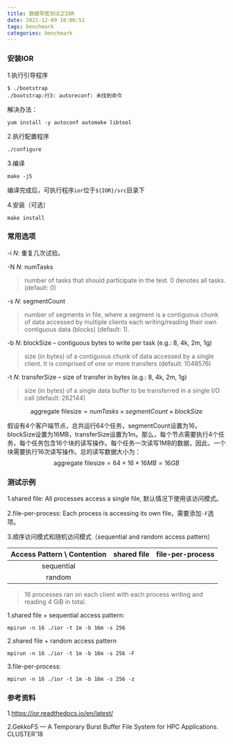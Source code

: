 ```yaml
---
title: 数据带宽测试之IOR
date: 2021-12-09 16:06:51
tags: benchmark
categories: benchmark
---
```




### 安装IOR

1.执行引导程序

```shell
$ ./bootstrap
./bootstrap:行3: autoreconf: 未找到命令
```

解决办法：

```shell
yum install -y autoconf automake libtool
```

2.执行配置程序

```shell
./configure
```

3.编译

```shell
make -j5
```

编译完成后，可执行程序`ior`位于`${IOR}/src`目录下

4.安装（可选）

```shell
make install
```

### 常用选项

-i *N*: 重复几次试验。

-N *N*: numTasks

> number of tasks that should participate in the test. 0 denotes all tasks. (default: 0)

-s *N*: segmentCount

> number of segments in file, where a segment is a contiguous chunk of data accessed by multiple clients each writing/reading their own contiguous data (blocks) (default: 1).

-b *N*: blockSize – contiguous bytes to write per task (e.g.: 8, 4k, 2m, 1g)

> size (in bytes) of a contiguous chunk of data accessed by a single client. It is comprised of one or more transfers (default: 1048576)

-t *N*: transferSize – size of transfer in bytes (e.g.: 8, 4k, 2m, 1g)

> size (in bytes) of a single data buffer to be transferred in a single I/O call (default: 262144)

$$
\mathrm{aggregate\ filesize} = numTasks \times segmentCount \times blockSize
$$

假设有4个客户端节点，总共运行64个任务，segmentCount设置为16，blockSize设置为16MB，transferSize设置为1m。那么，每个节点需要执行4个任务，每个任务包含16个块的读写操作。每个任务一次读写1MB的数据，因此，一个块需要执行16次读写操作。总的读写数据大小为：
$$
\mathrm{aggregate\ filesize}=64 \times 16 \times 16MB = 16GB
$$

### 测试示例

1.shared file: All processes access a single file, 默认情况下使用该访问模式。

2.file-per-process: Each process is accessing its own file，需要添加`-F`选项。

3.顺序访问模式和随机访问模式（sequential  and random access pattern）

| Access Pattern \ Contention | shared file | file-per-process |
| :-------------------------: | :---------: | :--------------: |
|         sequential          |             |                  |
|           random            |             |                  |

> 16 processes ran on each client with each process writing and reading 4 GiB in total.

1.shared file + sequential access pattern:

```shell
mpirun -n 16 ./ior -t 1m -b 16m -s 256
```

2.shared file + random access pattern

```shell
mpirun -n 16 ./ior -t 1m -b 16m -s 256 -F
```

3.file-per-process: 

```shell
mpirun -n 16 ./ior -t 1m -b 16m -s 256 -z
```

### 参考资料

1.https://ior.readthedocs.io/en/latest/

2.GekkoFS — A Temporary Burst Buffer File System for HPC Applications. CLUSTER'18

#### 
